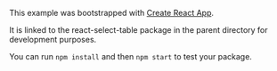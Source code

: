 This example was bootstrapped with [Create React App](https://github.com/facebook/create-react-app).

It is linked to the react-select-table package in the parent directory for development purposes.

You can run `npm install` and then `npm start` to test your package.
